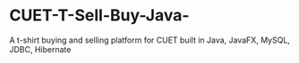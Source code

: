 # CUET-T-Sell-Buy-Java-
A t-shirt buying and selling platform for CUET built in Java, JavaFX, MySQL, JDBC, Hibernate
